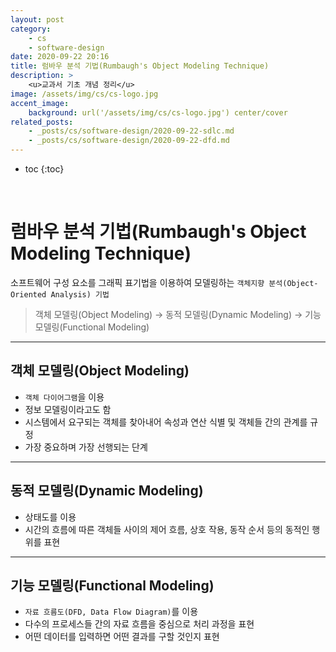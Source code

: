 ```yaml
---
layout: post
category:
    - cs
    - software-design
date: 2020-09-22 20:16
title: 럼바우 분석 기법(Rumbaugh's Object Modeling Technique)
description: >
    <u>교과서 기초 개념 정리</u>  
image: /assets/img/cs/cs-logo.jpg
accent_image:
    background: url('/assets/img/cs/cs-logo.jpg') center/cover
related_posts:
    - _posts/cs/software-design/2020-09-22-sdlc.md
    - _posts/cs/software-design/2020-09-22-dfd.md
---
```


* toc
{:toc}

&nbsp;  

# **럼바우 분석 기법(Rumbaugh's Object Modeling Technique)**

소프트웨어 구성 요소를 그래픽 표기법을 이용하여 모델링하는 `객체지향 분석(Object-Oriented Analysis) 기법`



> 객체 모델링(Object Modeling) → 동적 모델링(Dynamic Modeling) → 기능 모델링(Functional Modeling)

---

## **객체 모델링(Object Modeling)**

- `객체 다이어그램`을 이용
- 정보 모델링이라고도 함
- 시스템에서 요구되는 객체를 찾아내어 속성과 연산 식별 및 객체들 간의 관계를 규정
- 가장 중요하며 가장 선행되는 단계

---

## **동적 모델링(Dynamic Modeling)**

- 상태도를 이용
- 시간의 흐름에 따른 객체들 사이의 제어 흐름, 상호 작용, 동작 순서 등의 동적인 행위를 표현

---

## **기능 모델링(Functional Modeling)**

- `자료 흐름도(DFD, Data Flow Diagram)`를 이용
- 다수의 프로세스들 간의 자료 흐름을 중심으로 처리 과정을 표현
- 어떤 데이터를 입력하면 어떤 결과를 구할 것인지 표현